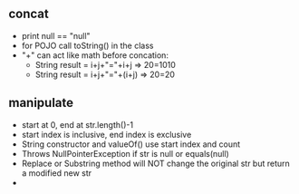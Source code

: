## concat
- print null == "null"
- for POJO call toString() in the class
- "+" can act like math before concation: 
  -  String result = i+j+"="+i+j => 20=1010
  -  String result = i+j+"="+(i+j) => 20=20

## manipulate
- start at 0, end at str.length()-1
- start index is inclusive, end index is exclusive
- String constructor and valueOf() use start index and count
- Throws NullPointerException if str is null or equals(null)
- Replace or Substring method will NOT change the original str but return a modified new str
- 

